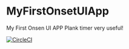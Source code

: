 # MyFirstOnsetUIApp

My First Onsen UI APP
Plank timer very useful!

[![CircleCI](https://circleci.com/gh/YoseobKim/MyFirstOnsetUIApp.svg?style=svg)](https://circleci.com/gh/YoseobKim/MyFirstOnsetUIApp)
